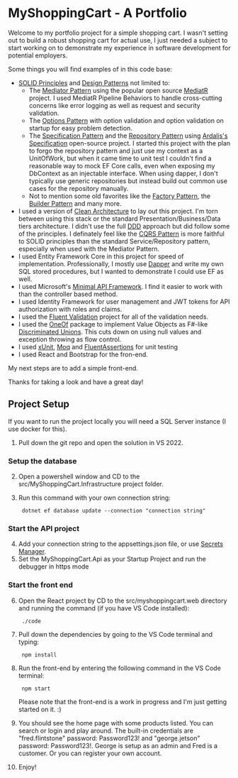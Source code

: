 # MyShoppingCart - A Portfolio

Welcome to my portfolio project for a simple shopping cart. I wasn't setting out to build a robust shopping cart for actual use, I just needed a subject to start working on to demonstrate my experience in software development for potential employers.

Some things you will find examples of in this code base:

- [SOLID Principles](https://en.wikipedia.org/wiki/SOLID) and [Design Patterns](https://refactoring.guru/design-patterns/behavioral-patterns) not limited to:
  - The [Mediator Pattern](https://refactoring.guru/design-patterns/mediator) using the popular open source [MediatR](https://github.com/jbogard/MediatR) project. I used MediatR Pipeline Behaviors to handle cross-cutting concerns like error logging as well as request and security validation.
  - The [Options Pattern](https://learn.microsoft.com/en-us/aspnet/core/fundamentals/configuration/options?view=aspnetcore-7.0) with option validation and option validation on startup for easy problem detection.
  - The [Specification Pattern](https://deviq.com/design-patterns/specification-pattern) and the [Repository Pattern](https://learn.microsoft.com/en-us/dotnet/architecture/microservices/microservice-ddd-cqrs-patterns/infrastructure-persistence-layer-design) using [Ardalis's Specification](https://github.com/ardalis/Specification) open-source project. I started this project with the plan to forgo the repository pattern and just use my context as a UnitOfWork, but when it came time to unit test I couldn't find a reasonable way to mock EF Core calls, even when exposing my DbContext as an injectable interface.  When using dapper, I don't typically use generic repositories but instead build out common use cases for the repository manually.
  - Not to mention some old favorites like the [Factory Pattern](https://refactoring.guru/design-patterns/factory-method), the [Builder Pattern](https://refactoring.guru/design-patterns/builder) and many more.
- I used a version of [Clean Architecture](https://blog.cleancoder.com/uncle-bob/2012/08/13/the-clean-architecture.html) to lay out this project.  I'm torn between using this stack or the standard Presentation/Business/Data tiers architecture.  I didn't use the full [DDD](https://en.wikipedia.org/wiki/Domain-driven_design) approach but did follow some of the principles.  I definately feel like the [CQRS Pattern](https://learn.microsoft.com/en-us/azure/architecture/patterns/cqrs) is more faithful to SOLID principles than the standard Service/Repository pattern, especially when used with the Mediator Pattern.
- I used Entity Framework Core in this project for speed of implementation. Professionally, I mostly use [Dapper](https://github.com/DapperLib/Dapper) and write my own SQL stored procedures, but I wanted to demonstrate I could use EF as well.
- I used Microsoft's [Minimal API Framework](https://learn.microsoft.com/en-us/aspnet/core/fundamentals/minimal-apis?view=aspnetcore-7.0). I find it easier to work with than the controller based method.
- I used Identity Framework for user management and JWT tokens for API authorization with roles and claims.
- I used the [Fluent Validation](https://docs.fluentvalidation.net/en/latest/) project for all of the validation needs.
- I used the [OneOf](https://github.com/mcintyre321/OneOf) package to implement Value Objects as F#-like [Discriminated Unions](https://learn.microsoft.com/en-us/dotnet/fsharp/language-reference/discriminated-unions). This cuts down on using null values and exception throwing as flow control.
- I used [xUnit](https://xunit.net/), [Moq](https://github.com/moq/) and [FluentAssertions](https://fluentassertions.com/) for unit testing
- I used React and Bootstrap for the fron-end.

My next steps are to add a simple front-end.

Thanks for taking a look and have a great day!


## Project Setup
If you want to run the project locally you will need a SQL Server instance (I use docker for this).

1. Pull down the git repo and open the solution in VS 2022.

### Setup the database
2. Open a powershell window and CD to the src/MyShoppingCart.Infrastructure project folder.
3. Run this command with your own connection string:
		
        dotnet ef database update --connection "connection string"

### Start the API project
4. Add your connection string to the appsettings.json file, or use [Secrets Manager](https://learn.microsoft.com/en-us/aspnet/core/security/app-secrets?view=aspnetcore-7.0&tabs=windows).
5. Set the MyShoppingCart.Api as your Startup Project and run the debugger in https mode

### Start the front end
6. Open the React project by CD to the src/myshoppingcart.web directory and running the command (if you have VS Code installed):
        
        ./code
        
7. Pull down the dependencies by going to the VS Code terminal and typing:
        
        npm install

8. Run the front-end by entering the following command in the VS Code terminal:
        
        npm start

   Please note that the front-end is a work in progress and I'm just getting started on it. :)

9. You should see the home page with some products listed.  You can search or login and play around.  The built-in credentials are "fred.flintstone" password: Password123! and "george.jetson" password: Password123!.  George is setup as an admin and Fred is a customer.  Or you can register your own account.
10. Enjoy!